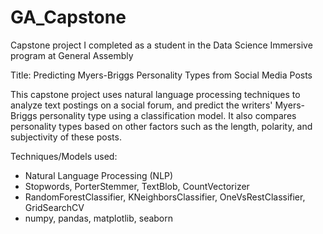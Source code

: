# GA_Capstone

Capstone project I completed as a student in the Data Science Immersive program at General Assembly

Title: Predicting Myers-Briggs Personality Types from Social Media Posts

This capstone project uses natural language processing techniques to analyze text postings on a social forum, and predict the writers' Myers-Briggs personality type using a classification model. It also compares personality types based on other factors such as the length, polarity, and subjectivity of these posts.

Techniques/Models used:
- Natural Language Processing (NLP)
- Stopwords, PorterStemmer, TextBlob, CountVectorizer
- RandomForestClassifier, KNeighborsClassifier, OneVsRestClassifier, GridSearchCV
- numpy, pandas, matplotlib, seaborn
